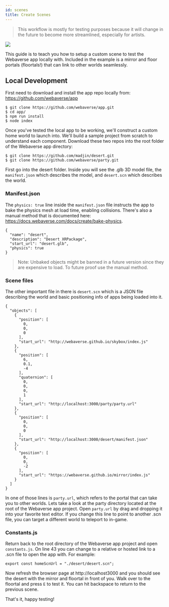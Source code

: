 ```yaml
---
id: scenes
title: Create Scenes
---
```


> This workflow is mostly for testing purposes because it will change in the future to become more streamlined, especially for artists.

![](/img/desert_world.jpg)

This guide is to teach you how to setup a custom scene to test the Webaverse app locally with. Included in the example is a mirror and floor portals (floortals!) that can link to other worlds seamlessly.


## Local Development

First need to download and install the app repo locally from: https://github.com/webaverse/app

```
$ git clone https://github.com/webaverse/app.git
$ cd app/
$ npm run install
$ node index
```

Once you've tested the local app to be working, we'll construct a custom home world to launch into. We'll build a sample project from scratch to understand each component. Download these two  repos into the root folder of the Webaverse app directory:

```
$ git clone https://github.com/madjin/desert.git
$ git clone https://github.com/webaverse/party.git
```

First go into the desert folder. Inside you will see the .glb 3D model file, the `manifest.json` which describes the model, and `desert.scn` which describes the world.

### Manifest.json

The `physics: true` line inside the `manifest.json` file instructs the app to bake the physics mesh at load time, enabling collisions. There's also a manual method that is documented here: https://docs.webaverse.com/docs/create/bake-physics.

```
{
  "name": "desert",
  "description": "Desert XRPackage",
  "start_url": "desert.glb",
  "physics": true
}
```

> Note: Unbaked objects might be banned in a future version since they are expensive to load. To future proof use the manual method.

### Scene files

The other important file in there is `desert.scn` which is a JSON file describing the world and basic positioning info of apps being loaded into it.

```
{
  "objects": [
    {
      "position": [
        0,
        0,
        0
      ],
      "start_url": "http://webaverse.github.io/skybox/index.js"
    },
    {
      "position": [
        6,
        0.1,
        -4
      ],
      "quaternion": [
        0,
        0,
        0,
        1
      ],
      "start_url": "http://localhost:3000/party/party.url"
    },
    {
      "position": [
        0,
        0,
        0
      ],
      "start_url": "http://localhost:3000/desert/manifest.json"
    },	
    {
      "position": [
        0,
        0,
        -2
      ],
      "start_url": "https://webaverse.github.io/mirror/index.js"
    }
  ]
}
```

In one of those lines is `party.url`, which refers to the portal that can take you to other worlds. Lets take a look at the party directory located at the root of the Webaverse app project. Open `party.url` by drag and dropping it into your favorite text editor. If you change this line to point to another .scn file, you can target a different world to teleport to in-game.

### Constants.js

Return back to the root directory of the Webaverse app project and open `constants.js`. On line 43 you can change to a relative or hosted link to a .scn file to open the app with. For example:

`export const homeScnUrl = "./desert/desert.scn";`

Now refresh the browser page at http://localhost3000 and you should see the desert with the mirror and floortal in front of you. Walk over to the floortal and press `E` to test it. You can hit backspace to return to the previous scene.

That's it, happy testing!
